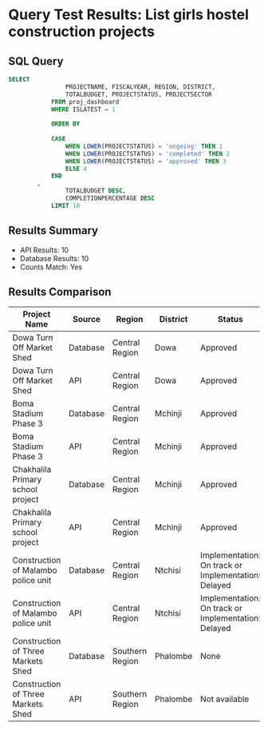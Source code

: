 # Query Test Results: List girls hostel construction projects

## SQL Query
```sql
SELECT 
                PROJECTNAME, FISCALYEAR, REGION, DISTRICT,
                TOTALBUDGET, PROJECTSTATUS, PROJECTSECTOR
            FROM proj_dashboard
            WHERE ISLATEST = 1
        
            ORDER BY 
                
            CASE 
                WHEN LOWER(PROJECTSTATUS) = 'ongoing' THEN 1
                WHEN LOWER(PROJECTSTATUS) = 'completed' THEN 2
                WHEN LOWER(PROJECTSTATUS) = 'approved' THEN 3
                ELSE 4
            END
        ,
                TOTALBUDGET DESC,
                COMPLETIONPERCENTAGE DESC
            LIMIT 10
```

## Results Summary
* API Results: 10
* Database Results: 10
* Counts Match: Yes

## Results Comparison

| Project Name | Source | Region | District | Status | Budget |
|--------------|---------|---------|-----------|---------|----------|
| Dowa Turn Off Market Shed | Database | Central Region | Dowa | Approved | 70000000.0 |
| Dowa Turn Off Market Shed | API | Central Region | Dowa | Approved | MWK 70,000,000.00 |
| Boma Stadium Phase 3 | Database | Central Region | Mchinji | Approved | nan |
| Boma Stadium Phase 3 | API | Central Region | Mchinji | Approved | Not available |
| Chakhalila Primary school project | Database | Central Region | Mchinji | Approved | nan |
| Chakhalila Primary school project | API | Central Region | Mchinji | Approved | Not available |
| Construction of Malambo police unit | Database | Central Region | Ntchisi | Implementation: On track or Implementation: Delayed | 449177950.0 |
| Construction of Malambo police unit | API | Central Region | Ntchisi | Implementation: On track or Implementation: Delayed | MWK 449,177,950.00 |
| Construction of Three Markets Shed | Database | Southern Region | Phalombe | None | 417685470.0 |
| Construction of Three Markets Shed | API | Southern Region | Phalombe | Not available | MWK 417,685,470.00 |
